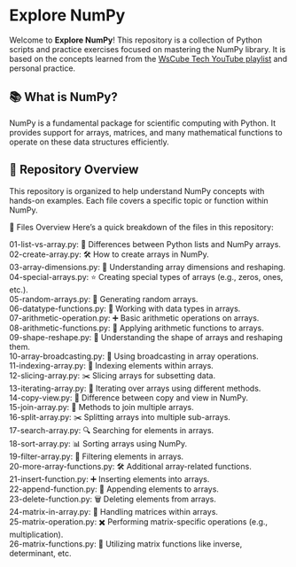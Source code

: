 # Explore NumPy

Welcome to **Explore NumPy**! This repository is a collection of Python scripts and practice exercises focused on mastering the NumPy library. It is based on the concepts learned from the [WsCube Tech YouTube playlist](https://youtube.com/playlist?list=PLjVLYmrlmjGfgBKkIFBkMNGG7qyRfo00W&si=TgvXRgc1SCgmyR5s) and personal practice.

## 📚 What is NumPy?

NumPy is a fundamental package for scientific computing with Python. It provides support for arrays, matrices, and many mathematical functions to operate on these data structures efficiently.

## 🌟 Repository Overview

This repository is organized to help understand NumPy concepts with hands-on examples. Each file covers a specific topic or function within NumPy.

📂 Files Overview
Here’s a quick breakdown of the files in this repository:

01-list-vs-array.py: 🔄 Differences between Python lists and NumPy arrays.  
02-create-array.py: 🛠️ How to create arrays in NumPy.  
03-array-dimensions.py: 📏 Understanding array dimensions and reshaping.  
04-special-arrays.py: ⭐ Creating special types of arrays (e.g., zeros, ones, etc.).  
05-random-arrays.py: 🎲 Generating random arrays.  
06-datatype-functions.py: 📂 Working with data types in arrays.  
07-arithmetic-operation.py: ➕ Basic arithmetic operations on arrays.  
08-arithmetic-functions.py: 🔢 Applying arithmetic functions to arrays.  
09-shape-reshape.py: 🧩 Understanding the shape of arrays and reshaping them.  
10-array-broadcasting.py: 📡 Using broadcasting in array operations.  
11-indexing-array.py: 🎯 Indexing elements within arrays.  
12-slicing-array.py: ✂️ Slicing arrays for subsetting data.  
13-iterating-array.py: 🔄 Iterating over arrays using different methods.  
14-copy-view.py: 📝 Difference between copy and view in NumPy.  
15-join-array.py: 🔗 Methods to join multiple arrays.  
16-split-array.py: ✂️ Splitting arrays into multiple sub-arrays.  
17-search-array.py: 🔍 Searching for elements in arrays.  
18-sort-array.py: 📊 Sorting arrays using NumPy.  
19-filter-array.py: 🧹 Filtering elements in arrays.  
20-more-array-functions.py: 🛠️ Additional array-related functions.  
21-insert-function.py: ➕ Inserting elements into arrays.  
22-append-function.py: 📎 Appending elements to arrays.  
23-delete-function.py: 🗑️ Deleting elements from arrays.  
24-matrix-in-array.py: 🧮 Handling matrices within arrays.  
25-matrix-operation.py: ✖️ Performing matrix-specific operations (e.g., multiplication).  
26-matrix-functions.py: 🧠 Utilizing matrix functions like inverse, determinant, etc.  
